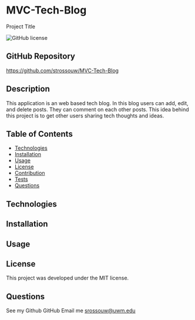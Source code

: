# MVC-Tech-Blog
Project Title

 ![GitHub license](https://img.shields.io/badge/license-MIT-blue.svg)

##  GitHub Repository
https://github.com/strossouw/MVC-Tech-Blog

##  Description
This application is an web based tech blog. In this blog users can add, edit, and delete posts. They can comment on each other posts. This idea behind this project is to get other users sharing tech thoughts and ideas. 

##  Table of Contents
* [Technologies](#technologies)
* [Installation](#installation)
* [Usage](#usage)
* [License](#license)
* [Contribution](#contributing)
* [Tests](#tests)
* [Questions](#questions)
  
## Technologies



## Installation


## Usage


## License
This project was developed under the MIT license.



## Questions  
See my Github GitHub
Email me srossouw@uwm.edu
